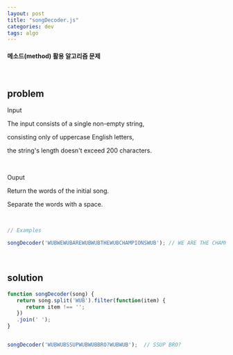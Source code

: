 ```yaml
---
layout: post
title: "songDecoder.js"
categories: dev
tags: algo
---
```


#### 메소드(method) 활용 알고리즘 문제

<br>

## problem

Input

The input consists of a single non-empty string,

consisting only of uppercase English letters,

the string's length doesn't exceed 200 characters.

<br>

Ouput

Return the words of the initial song.

Separate the words with a space.

<br>

```javascript
// Examples

songDecoder('WUBWEWUBAREWUBWUBTHEWUBCHAMPIONSWUB');	// WE ARE THE CHAMPIONS
```

<br>

## solution

```javascript
function songDecoder(song) {
   return song.split('WUB').filter(function(item) {
      return item !== '';
   })
   .join(' ');
}


songDecoder('WUBWUBSSUPWUBWUBBRO?WUBWUB');	// SSUP BRO?
```

